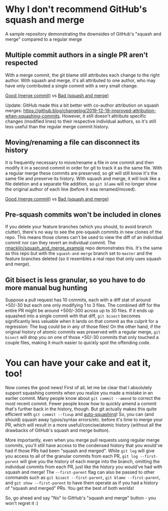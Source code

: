 # Why I don't recommend GitHub's squash and merge

A sample repository demonstrating the downsides of GitHub's "squash and merge"
compared to a regular merge

## Multiple commit authors in a single PR aren't respected

With a merge commit, the git blame still attributes each change to the right
author. With squash and merge, it's all attributed to one author, who may have
only contributed a single commit with a very small change.

[Good (merge commit)](https://github.com/rmacklin/why_i_dont_recommend_squash_and_merge/pull/1#issuecomment-244521210)
vs
[Bad (squash and merge)](https://github.com/rmacklin/why_i_dont_recommend_squash_and_merge/pull/2#issuecomment-244521234)

Update: GitHub made this a bit better with co-author attribution on squash
merges:
https://github.blog/changelog/2019-12-19-improved-attribution-when-squashing-commits.
However, it still doesn't attribute specific changes (modified lines) to their
respective individual authors, so it's still less useful than the regular merge
commit history.

## Moving/renaming a file can disconnect its history

It is frequently necessary to move/rename a file in one commit and then modify
it in a second commit in order for git to track it as the same file. With a
regular merge these commits are preserved, so git will still know it's the same
file and preserve its history. With squash and merge, it will look like a file
deletion and a separate file addition, so `git blame` will no longer show the
original author of each line (before it was renamed/moved).

[Good (merge commit)](https://github.com/rmacklin/why_i_dont_recommend_squash_and_merge/pull/3#issuecomment-244521443)
vs
[Bad (squash and merge)](https://github.com/rmacklin/why_i_dont_recommend_squash_and_merge/pull/4#issuecomment-244521380)

## Pre-squash commits won't be included in clones

If you delete your feature branches (which you should, to avoid branch
clutter), there's no way to see the pre-squash commits in new clones of the
repo. This means those clones can't be used to view the diff of an individual
commit nor can they revert an individual commit. The
[rmacklin/squash_and_merge_example](https://github.com/rmacklin/squash_and_merge_example)
repo demonstrates this. It's the same as this repo but with the
`squash-and-merge` branch set to `master` and the feature branches deleted (so
it resembles a real repo that only uses squash and merge).

## Git bisect is less granular, so you have to do more manual bug hunting

Suppose a pull request has 10 commits, each with a diff stat of around +50/-30
but each one only modifying 1 to 3 files. The combined diff for the entire PR
might be around +500/-300 across up to 30 files. If it ends up squashed into a
single commit with that diff, `git bisect` becomes significantly less valuable
when it lands on that commit as the culprit for a regression: The bug could be
in any of those files! On the other hand, if the original history of atomic
commits was preserved with a regular merge, `git bisect` will drop you on one
of those +50/-30 commits that only touched a couple files, making it much
easier to quickly spot the offending code.

# You can have your cake and eat it, too!

Now comes the good news! First of all, let me be clear that I absolutely
support squashing commits when you realize you made a mistake in an earlier
commit. Many people know about `git commit --amend` to correct the most recent
commit. Fewer people know how to quickly amend a commit that's further back in
the history, though. But git actually makes this quite efficient with
`git commit --fixup` and
[auto-squashing](https://robots.thoughtbot.com/autosquashing-git-commits)! So,
you can (and should) squash away typos/syntax errors/etc. before it's time to
merge your PR, which will result in a more useful/concise/atomic history
(without all the drawbacks of GitHub's squash and merge button).

More importantly, even when you merge pull requests using regular merge
commits, you'll still have access to the condensed history that you would've
had if those PRs had been "squash and merged". While `git log` will give you
access to all of the granular commits from each PR, `git log --first-parent`
will give you the history of each merge into the branch, omitting the
individual commits from each PR, just like the history you would've had with
squash and merge! The `--first-parent` flag can also be passed to other
commands such as `git bisect --first-parent`, `git blame --first-parent`, and
`git show --first-parent` to have them operate as if you had a history of
"squash and merged" PRs. You get the best of both worlds!

So, go ahead and say "No" to GitHub's "squash and merge" button - you won't
regret it :)
